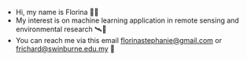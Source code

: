 - Hi, my name is Florina 👋🏼
- My interest is on machine learning application in remote sensing and environmental research 🛰🌱
- You can reach me via this email florinastephanie@gmail.com or frichard@swinburne.edu.my 📨

<!---
fsrichard/fsrichard is a ✨ special ✨ repository because its `README.md` (this file) appears on your GitHub profile.
You can click the Preview link to take a look at your changes.
--->
